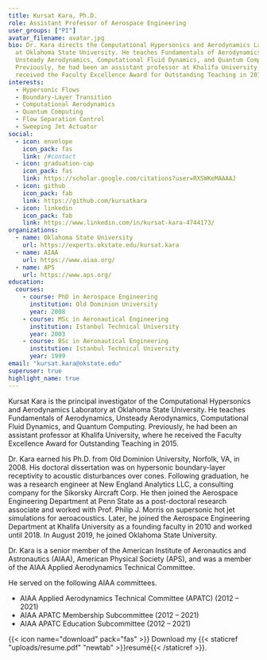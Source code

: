 ```yaml
---
title: Kursat Kara, Ph.D.
role: Assistant Professor of Aerospace Engineering
user_groups: ["PI"]
avatar_filename: avatar.jpg
bio: Dr. Kara directs the Computational Hypersonics and Aerodynamics Laboratory
  at Oklahoma State University. He teaches Fundamentals of Aerodynamics,
  Unsteady Aerodynamics, Computational Fluid Dynamics, and Quantum Computing.
  Previously, he had been an assistant professor at Khalifa University, where he
  received the Faculty Excellence Award for Outstanding Teaching in 2015.
interests:
  - Hypersonic Flows
  - Boundary-Layer Transition
  - Computational Aerodynamics
  - Quantum Computing
  - Flow Separation Control
  - Sweeping Jet Actuator
social:
  - icon: envelope
    icon_pack: fas
    link: /#contact
  - icon: graduation-cap
    icon_pack: fas
    link: https://scholar.google.com/citations?user=RXSWKeMAAAAJ
  - icon: github
    icon_pack: fab
    link: https://github.com/kursatkara
  - icon: linkedin
    icon_pack: fab
    link: https://www.linkedin.com/in/kursat-kara-4744173/
organizations:
  - name: Oklahoma State University
    url: https://experts.okstate.edu/kursat.kara
  - name: AIAA
    url: https://www.aiaa.org/
  - name: APS
    url: https://www.aps.org/
education:
  courses:
    - course: PhD in Aerospace Engineering
      institution: Old Dominion University
      year: 2008
    - course: MSc in Aeronautical Engineering
      institution: Istanbul Technical University
      year: 2003
    - course: BSc in Aeronautical Engineering
      institution: Istanbul Technical University
      year: 1999
email: "kursat.kara@okstate.edu"
superuser: true
highlight_name: true
---
```

Kursat Kara is the principal investigator of the Computational Hypersonics and Aerodynamics Laboratory at Oklahoma State University. He teaches Fundamentals of Aerodynamics, Unsteady Aerodynamics, Computational Fluid Dynamics, and Quantum Computing. Previously, he had been an assistant professor at Khalifa University, where he received the Faculty Excellence Award for Outstanding Teaching in 2015.

Dr. Kara earned his Ph.D. from Old Dominion University, Norfolk, VA, in 2008. His doctoral dissertation was on hypersonic boundary-layer receptivity to acoustic disturbances over cones. Following graduation, he was a research engineer at New England Analytics LLC, a consulting company for the Sikorsky Aircraft Corp. He then joined the Aerospace Engineering Department at Penn State as a post-doctoral research associate and worked with Prof. Philip J. Morris on supersonic hot jet simulations for aeroacoustics. Later, he joined the Aerospace Engineering Department at Khalifa University as a founding faculty in 2010 and worked until 2018. In August 2019, he joined Oklahoma State University. 

Dr. Kara is a senior member of the American Institute of Aeronautics and Astronautics (AIAA), American Physical Society (APS), and was a member of the AIAA Applied Aerodynamics Technical Committee. 

He served on the following AIAA committees. 
  - AIAA Applied Aerodynamics Technical Committee (APATC) (2012 – 2021) 
  - AIAA APATC Membership Subcommittee (2012 – 2021) 
  - AIAA APATC Education Subcommittee (2012 – 2021)

{{< icon name="download" pack="fas" >}} Download my {{< staticref "uploads/resume.pdf" "newtab" >}}resumé{{< /staticref >}}.